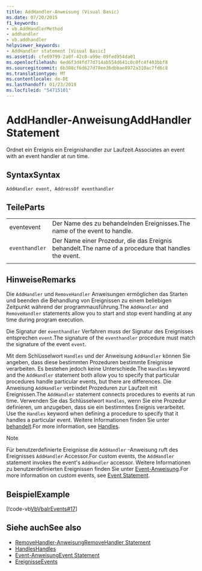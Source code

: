 ```yaml
---
title: AddHandler-Anweisung (Visual Basic)
ms.date: 07/20/2015
f1_keywords:
- vb.AddHandlerMethod
- addhandler
- vb.addhandler
helpviewer_keywords:
- AddHandler statement [Visual Basic]
ms.assetid: cfe69799-2a0f-42c0-a99e-09fed954da01
ms.openlocfilehash: 6ed6f3d4fd77d714ab554d641c0c0fc4f403bbf8
ms.sourcegitcommit: 6b308cf6d627d78ee36dbbae8972a310ac7fd6c8
ms.translationtype: MT
ms.contentlocale: de-DE
ms.lasthandoff: 01/23/2019
ms.locfileid: "54715101"
---
```

# <a name="addhandler-statement"></a><span data-ttu-id="cbbaa-102">AddHandler-Anweisung</span><span class="sxs-lookup"><span data-stu-id="cbbaa-102">AddHandler Statement</span></span>
<span data-ttu-id="cbbaa-103">Ordnet ein Ereignis ein Ereignishandler zur Laufzeit.</span><span class="sxs-lookup"><span data-stu-id="cbbaa-103">Associates an event with an event handler at run time.</span></span>  
  
## <a name="syntax"></a><span data-ttu-id="cbbaa-104">Syntax</span><span class="sxs-lookup"><span data-stu-id="cbbaa-104">Syntax</span></span>  
  
```  
AddHandler event, AddressOf eventhandler  
```  
  
## <a name="parts"></a><span data-ttu-id="cbbaa-105">Teile</span><span class="sxs-lookup"><span data-stu-id="cbbaa-105">Parts</span></span>  
|||
|---|---|
|<span data-ttu-id="cbbaa-106">event</span><span class="sxs-lookup"><span data-stu-id="cbbaa-106">event</span></span>|<span data-ttu-id="cbbaa-107">Der Name des zu behandelnden Ereignisses.</span><span class="sxs-lookup"><span data-stu-id="cbbaa-107">The name of the event to handle.</span></span>|  
|`eventhandler`|<span data-ttu-id="cbbaa-108">Der Name einer Prozedur, die das Ereignis behandelt.</span><span class="sxs-lookup"><span data-stu-id="cbbaa-108">The name of a procedure that handles the event.</span></span>|
|||
  
## <a name="remarks"></a><span data-ttu-id="cbbaa-109">Hinweise</span><span class="sxs-lookup"><span data-stu-id="cbbaa-109">Remarks</span></span>  
 <span data-ttu-id="cbbaa-110">Die `AddHandler` und `RemoveHandler` Anweisungen ermöglichen das Starten und beenden die Behandlung von Ereignissen zu einem beliebigen Zeitpunkt während der programmausführung.</span><span class="sxs-lookup"><span data-stu-id="cbbaa-110">The `AddHandler` and `RemoveHandler` statements allow you to start and stop event handling at any time during program execution.</span></span>  
  
 <span data-ttu-id="cbbaa-111">Die Signatur der `eventhandler` Verfahren muss der Signatur des Ereignisses entsprechen `event`.</span><span class="sxs-lookup"><span data-stu-id="cbbaa-111">The signature of the `eventhandler` procedure must match the signature of the event `event`.</span></span>  
  
 <span data-ttu-id="cbbaa-112">Mit dem Schlüsselwort `Handles` und der Anweisung `AddHandler` können Sie angeben, dass diese bestimmten Prozeduren bestimmte Ereignisse verarbeiten. Es bestehen jedoch keine Unterschiede.</span><span class="sxs-lookup"><span data-stu-id="cbbaa-112">The `Handles` keyword and the `AddHandler` statement both allow you to specify that particular procedures handle particular events, but there are differences.</span></span> <span data-ttu-id="cbbaa-113">Die Anweisung `AddHandler` verbindet Prozeduren zur Laufzeit mit Ereignissen.</span><span class="sxs-lookup"><span data-stu-id="cbbaa-113">The `AddHandler` statement connects procedures to events at run time.</span></span> <span data-ttu-id="cbbaa-114">Verwenden Sie das Schlüsselwort `Handles`, wenn Sie eine Prozedur definieren, um anzugeben, dass sie ein bestimmtes Ereignis verarbeitet. </span><span class="sxs-lookup"><span data-stu-id="cbbaa-114">Use the `Handles` keyword when defining a procedure to specify that it handles a particular event.</span></span> <span data-ttu-id="cbbaa-115">Weitere Informationen finden Sie unter [behandelt](../../../visual-basic/language-reference/statements/handles-clause.md).</span><span class="sxs-lookup"><span data-stu-id="cbbaa-115">For more information, see [Handles](../../../visual-basic/language-reference/statements/handles-clause.md).</span></span>  
  
> [!NOTE]
>  <span data-ttu-id="cbbaa-116">Für benutzerdefinierte Ereignisse die `AddHandler` -Anweisung ruft des Ereignisses `AddHandler` Accessor.</span><span class="sxs-lookup"><span data-stu-id="cbbaa-116">For custom events, the `AddHandler` statement invokes the event's `AddHandler` accessor.</span></span> <span data-ttu-id="cbbaa-117">Weitere Informationen zu benutzerdefinierten Ereignissen finden Sie unter [Event-Anweisung](../../../visual-basic/language-reference/statements/event-statement.md).</span><span class="sxs-lookup"><span data-stu-id="cbbaa-117">For more information on custom events, see [Event Statement](../../../visual-basic/language-reference/statements/event-statement.md).</span></span>  
  
## <a name="example"></a><span data-ttu-id="cbbaa-118">Beispiel</span><span class="sxs-lookup"><span data-stu-id="cbbaa-118">Example</span></span>  
 [!code-vb[VbVbalrEvents#17](../../../visual-basic/language-reference/statements/codesnippet/VisualBasic/addhandler-statement_1.vb)]  
  
## <a name="see-also"></a><span data-ttu-id="cbbaa-119">Siehe auch</span><span class="sxs-lookup"><span data-stu-id="cbbaa-119">See also</span></span>
- [<span data-ttu-id="cbbaa-120">RemoveHandler-Anweisung</span><span class="sxs-lookup"><span data-stu-id="cbbaa-120">RemoveHandler Statement</span></span>](../../../visual-basic/language-reference/statements/removehandler-statement.md)
- [<span data-ttu-id="cbbaa-121">Handles</span><span class="sxs-lookup"><span data-stu-id="cbbaa-121">Handles</span></span>](../../../visual-basic/language-reference/statements/handles-clause.md)
- [<span data-ttu-id="cbbaa-122">Event-Anweisung</span><span class="sxs-lookup"><span data-stu-id="cbbaa-122">Event Statement</span></span>](../../../visual-basic/language-reference/statements/event-statement.md)
- [<span data-ttu-id="cbbaa-123">Ereignisse</span><span class="sxs-lookup"><span data-stu-id="cbbaa-123">Events</span></span>](../../../visual-basic/programming-guide/language-features/events/index.md)
